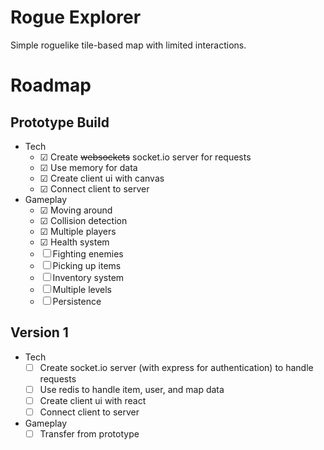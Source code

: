 # Rogue Explorer

Simple roguelike tile-based map with limited interactions.

# Roadmap

## Prototype Build

- Tech
    - &#9745; Create <s>websockets</s> socket.io server for requests
    - &#9745; Use memory for data
    - &#9745; Create client ui with canvas
    - &#9745; Connect client to server
- Gameplay
    - &#9745; Moving around
    - &#9745; Collision detection
    - &#9745; Multiple players
    - &#9745; Health system
    - &#9744; Fighting enemies
    - &#9744; Picking up items
    - &#9744; Inventory system
    - &#9744; Multiple levels
    - &#9744; Persistence

## Version 1

- Tech
    - &#9744; Create socket.io server (with express for authentication) to handle requests
    - &#9744; Use redis to handle item, user, and map data
    - &#9744; Create client ui with react
    - &#9744; Connect client to server
- Gameplay
    - &#9744; Transfer from prototype